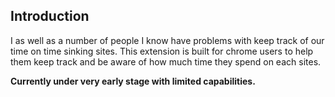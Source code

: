 ## Introduction
I as well as a number of people I know have problems with keep track of our time on time sinking sites. 
This extension is built for chrome users to help them keep track and be aware of how much time they spend on each sites.

**Currently under very early stage with limited capabilities.**



